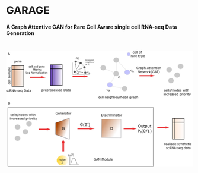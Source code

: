 # GARAGE
**A Graph Attentive GAN for Rare Cell Aware single cell RNA-seq Data Generation**
# ![GARAGE](img/garage_workflow.jpg) 


